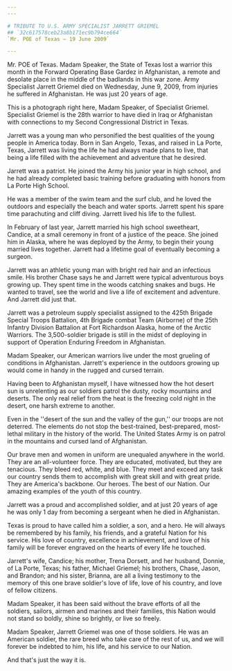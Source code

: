 ```yaml
---
---

# TRIBUTE TO U.S. ARMY SPECIALIST JARRETT GRIEMEL
## `32c617578ceb23a8b171ec9b794ce664`
`Mr. POE of Texas — 19 June 2009`

---
```



Mr. POE of Texas. Madam Speaker, the State of Texas lost a warrior 
this month in the Forward Operating Base Gardez in Afghanistan, a 
remote and desolate place in the middle of the badlands in this war 
zone. Army Specialist Jarrett Griemel died on Wednesday, June 9, 2009, 
from injuries he suffered in Afghanistan. He was just 20 years of age.

This is a photograph right here, Madam Speaker, of Specialist 
Griemel. Specialist Griemel is the 28th warrior to have died in Iraq or 
Afghanistan with connections to my Second Congressional District in 
Texas.

Jarrett was a young man who personified the best qualities of the 
young people in America today. Born in San Angelo, Texas, and raised in 
La Porte, Texas, Jarrett was living the life he had always made plans 
to live, that being a life filled with the achievement and adventure 
that he desired.

Jarrett was a patriot. He joined the Army his junior year in high 
school, and he had already completed basic training before graduating 
with honors from La Porte High School.

He was a member of the swim team and the surf club, and he loved the 
outdoors and especially the beach and water sports. Jarrett spent his 
spare time parachuting and cliff diving. Jarrett lived his life to the 
fullest.

In February of last year, Jarrett married his high school sweetheart, 
Candice, at a small ceremony in front of a justice of the peace. She 
joined him in Alaska, where he was deployed by the Army, to begin their 
young married lives together. Jarrett had a lifetime goal of eventually 
becoming a surgeon.

Jarrett was an athletic young man with bright red hair and an 
infectious smile. His brother Chase says he and Jarrett were typical 
adventurous boys growing up. They spent time in the woods catching 
snakes and bugs. He wanted to travel, see the world and live a life of 
excitement and adventure. And Jarrett did just that.

Jarrett was a petroleum supply specialist assigned to the 425th 
Brigade Special Troops Battalion, 4th Brigade combat Team (Airborne) of 
the 25th Infantry Division Battalion at Fort Richardson Alaska, home of 
the Arctic Warriors. The 3,500-soldier brigade is still in the midst of 
deploying in support of Operation Enduring Freedom in Afghanistan.

Madam Speaker, our American warriors live under the most grueling of 
conditions in Afghanistan. Jarrett's experience in the outdoors growing 
up would come in handy in the rugged and cursed terrain.

Having been to Afghanistan myself, I have witnessed how the hot 
desert sun is unrelenting as our soldiers patrol the dusty, rocky 
mountains and deserts. The only real relief from the heat is the 
freezing cold night in the desert, one harsh extreme to another.

Even in the ''desert of the sun and the valley of the gun,'' our 
troops are not deterred. The elements do not stop the best-trained, 
best-prepared, most-lethal military in the history of the world. The 
United States Army is on patrol in the mountains and cursed land of 
Afghanistan.

Our brave men and women in uniform are unequaled anywhere in the 
world. They are an all-volunteer force. They are educated, motivated, 
but they are tenacious. They bleed red, white, and blue. They meet and 
exceed any task our country sends them to accomplish with great skill 
and with great pride. They are America's backbone. Our heroes. The best 
of our Nation. Our amazing examples of the youth of this country.

Jarrett was a proud and accomplished soldier, and at just 20 years of 
age he was only 1 day from becoming a sergeant when he died in 
Afghanistan.

Texas is proud to have called him a soldier, a son, and a hero. He 
will always be remembered by his family, his friends, and a grateful 
Nation for his service. His love of country, excellence in achievement, 
and love of his family will be forever engraved on the hearts of every 
life he touched.

Jarrett's wife, Candice; his mother, Trena Dorsett, and her husband, 
Donnie, of La Porte, Texas; his father, Michael Griemel; his brothers, 
Chase, Jason, and Brandon; and his sister, Brianna, are all a living 
testimony to the memory of this one brave soldier's love of life, love 
of his country, and love of fellow citizens.

Madam Speaker, it has been said without the brave efforts of all the 
soldiers, sailors, airmen and marines and their families, this Nation 
would not stand so boldly, shine so brightly, or live so freely.

Madam Speaker, Jarrett Griemel was one of those soldiers. He was an 
American soldier, the rare breed who take care of the rest of us, and 
we will forever be indebted to him, his life, and his service to our 
Nation.

And that's just the way it is.
